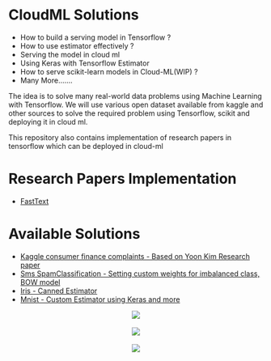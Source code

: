 # CloudML Solutions

- How to build a serving model in Tensorflow ?
- How to use estimator effectively ?
- Serving the model in cloud ml
- Using Keras with Tensorflow Estimator
- How to serve scikit-learn models in Cloud-ML(WIP) ?
- Many More.......

The idea is to solve many real-world data problems using Machine Learning with Tensorflow. We will use various open dataset available from kaggle and other sources to solve the required problem using Tensorflow, scikit and deploying it in cloud ml.

This repository also contains implementation of research papers in tensorflow which can be deployed in cloud-ml

# Research Papers Implementation

- [FastText](https://github.com/kishorenayar/Tensorflow-Solutions/tree/master/Research-Papers/FastText)



# Available Solutions

- [Kaggle consumer finance complaints - Based on Yoon Kim Research paper](https://github.com/kishorenayar/Tensorflow-Solutions/tree/master/Problems-Solutions/text/finance-complaints)
- [Sms SpamClassification - Setting custom weights for imbalanced class, BOW model](https://github.com/kishorenayar/Tensorflow-Solutions/tree/master/Problems-Solutions/text/SpamClassification)
- [Iris - Canned Estimator](https://github.com/kishorenayar/Tensorflow-Solutions/tree/master/Problems-Solutions/structured-data/iris)
- [Mnist - Custom Estimator using Keras and more](https://github.com/kishorenayar/Tensorflow-Solutions/blob/master/Problems-Solutions/structured-data/mnist/mnist.py)


<div align="center">
  <img src="https://github.com/kishorenayar/Tensorflow-Solutions/blob/master/extras/Tensorflow-Scikit.jpg"><br><br>
  <img src="https://github.com/kishorenayar/Cloud-ML-Solutions/blob/master/extras/image00.png"><br><br>
  <img src="https://github.com/kishorenayar/Cloud-ML-Solutions/blob/master/extras/keras-logo-2018-large-1200.png"><br><br>
</div>
